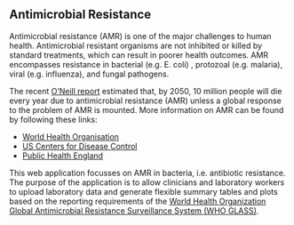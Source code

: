 ## Antimicrobial Resistance

Antimicrobial resistance (AMR) is one of the major challenges to human health. Antimicrobial resistant organisms are not inhibited or killed by standard treatments, which can result in poorer health outcomes. AMR encompasses resistance in bacterial (e.g. E. coli) , protozoal (e.g. malaria), viral (e.g. influenza), and fungal pathogens.

The recent [O’Neill report](https://amr-review.org) estimated that, by 2050, 10 million people will die every year due to antimicrobial resistance (AMR) unless a global response to the problem of AMR is mounted. More information on AMR can be found by following these links:

- [World Health Organisation](http://www.who.int/antimicrobial-resistance/en/)
- [US Centers for Disease Control](https://www.cdc.gov/drugresistance/about.html)
- [Public Health England](https://www.gov.uk/government/collections/antimicrobial-resistance-amr-information-and-resources)

This web application focusses on AMR in bacteria, i.e. antibiotic resistance. The purpose of the application is to allow clinicians and laboratory workers to upload laboratory data and generate flexible summary tables and plots based on the reporting requirements of the [World Health Organization Global Antimicrobial Resistance Surveillance System (WHO GLASS)](http://www.who.int/antimicrobial-resistance/global-action-plan/surveillance/glass/en/).
